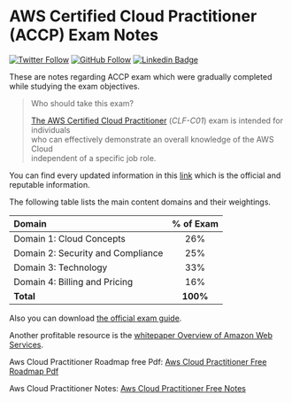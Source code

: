 # AWS Certified Cloud Practitioner (ACCP) Exam Notes

[![Twitter Follow](https://img.shields.io/twitter/follow/giasuddin?label=giasuddin&style=plastic&logo=twitter&color=blue)](https://twitter.com/DGIAS)
[![GitHub Follow](https://img.shields.io/github/followers/giasuddin?label=giasuddin&style=plastic&logo=github&color=green)](https://github.com/giasuddin90)
[![Linkedin Badge](https://img.shields.io/badge/gias--uddin-LinkedIn-blue?logo=linkedin)](https://www.linkedin.com/in/gias-uddin-762720144/)


These are notes regarding ACCP exam which were gradually completed while studying the exam objectives.

> Who should take this exam?<br>
>
>[The AWS Certified Cloud Practitioner](https://aws.amazon.com/certification/certified-cloud-practitioner/) (*CLF-C01*) exam is intended for individuals<br>who can effectively demonstrate an overall knowledge of the AWS Cloud<br>independent of a specific job role.

You can find every updated information in this [link](https://aws.amazon.com/certification/certified-cloud-practitioner/) which is the official and reputable information.


The following table lists the main content domains and their weightings.<br>

<div align="center">

| Domain                            | % of Exam |
|:-----------------------------------|:-----------:|
| Domain 1: Cloud Concepts          | 26%       |
| Domain 2: Security and Compliance | 25%       |
| Domain 3: Technology              | 33%       |
| Domain 4: Billing and Pricing     | 16%       |
| **Total**                             | **100%**      |

</div>

Also you can download [the official exam guide](https://d1.awsstatic.com/training-and-certification/docs-cloud-practitioner/AWS-Certified-Cloud-Practitioner_Exam-Guide.pdf).

Another profitable resource is the [whitepaper Overview of Amazon Web Services](https://d0.awsstatic.com/whitepapers/aws-overview.pdf).

Aws Cloud Practitioner Roadmap free Pdf: [Aws Cloud Practitioner Free Roadmap Pdf](https://github.com/giasuddin90/aws-certified-cloud-practitionar-note/blob/main/pdf/aws_cloud_pratitionar_66_real_question.pdf)

Aws Cloud Practitioner Notes: [Aws Cloud Practitioner Free Notes](https://github.com/giasuddin90/aws-certified-cloud-practitionar-note/blob/main/aws_notes/notes.md)
